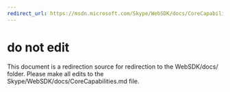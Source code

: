 ```yaml
---
redirect_url: https://msdn.microsoft.com/Skype/WebSDK/docs/CoreCapabilities
---
```

# do not edit
This document is a redirection source for redirection to the WebSDK/docs/ folder. Please make all edits to the Skype/WebSDK/docs/CoreCapabilities.md file.


